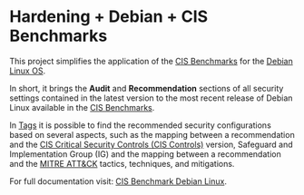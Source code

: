 # Hardening + Debian + CIS Benchmarks

This project simplifies the application of the [CIS Benchmarks](https://www.cisecurity.org/cis-benchmarks) for the [Debian Linux OS](https://www.debian.org/).

In short, it brings the **Audit** and **Recommendation** sections of all security settings contained in the latest version to the most recent release of Debian Linux available in the [CIS Benchmarks](https://www.cisecurity.org/cis-benchmarks).

In [Tags](/tags) it is possible to find the recommended security configurations based on several aspects, such as the mapping between a recommendation and the [CIS Critical Security Controls (CIS Controls)](https://www.cisecurity.org/controls) version, Safeguard and Implementation Group (IG) and the mapping between a recommendation and the [MITRE ATT&CK](https://attack.mitre.org/) tactics, techniques, and mitigations.

For full documentation visit: [CIS Benchmark Debian Linux](https://www.cisecurity.org/benchmark/debian_linux).
